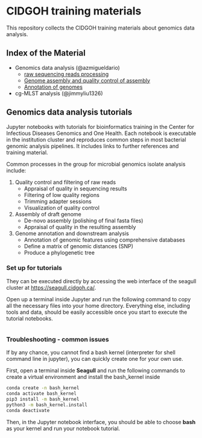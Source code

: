 # CIDGOH training materials

This repository collects the CIDGOH training materials about genomics data analysis.

## Index of the Material

- Genomics data analysis (@azmigueldario)
  - [raw sequencing reads processing](genomics_data_analysis/raw_reads_processing.ipynb)
  - [Genome assembly and quality control of assembly](genomics_data_analysis/genome_assembly.ipynb)
  - [Annotation of genomes](genomics_data_analysis/annotation_genomes.ipynb)
- cg-MLST analysis (@jimmyliu1326)

## Genomics data analysis tutorials

Jupyter notebooks with tutorials for bioinformatics training in the Center for Infectious Diseases Genomics and One Health. Each notebook is executable in the institution cluster and reproduces common steps in most bacterial genomic analysis pipelines. It includes links to further references and training material.

Common processes in the group for microbial genomics isolate analysis include:

1. Quality control and filtering of raw reads
    - Appraisal of quality in sequencing results
    - Filtering of low quality regions
    - Trimming adapter sessions
    - Visualization of quality control
2. Assembly of draft genome
    - De-novo assembly (polishing of final fasta files)
    - Appraisal of quality in the resulting assembly
3. Genome annotation and downstream analysis
    - Annotation of genomic features using comprehensive databases
    - Define a matrix of genomic distances (SNP)
    - Produce a phylogenetic tree

### Set up for tutorials

They can be executed directly by accessing the web interface of the seagull cluster at <https://seagull.cidgoh.ca/>.

Open up a terminal inside Jupyter and run the following command to copy all the necessary files into your home directory. Everything else, including tools and data, should be easily accessible once you start to execute the tutorial notebooks.

```sh

```

### Troubleshooting - common issues

If by any chance, you cannot find a bash kernel (interpreter for shell command line in jupyter), you can quickly create one for your own use.

First, open a terminal inside **Seagull** and run the following commands to create a virtual environment and install the bash_kernel inside

```sh
conda create -n bash_kernel
conda activate bash_kernel
pip3 install -m bash_kernel
python3 -m bash_kernel.install
conda deactivate
```

Then, in the Jupyter notebook interface, you should be able to choose **bash** as your kernel and run your notebook tutorial.
